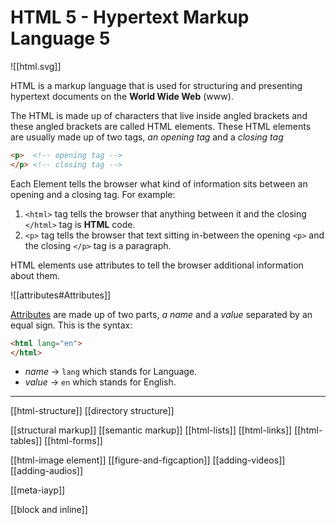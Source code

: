 # HTML 5 - Hypertext Markup Language 5

![[html.svg]]

HTML is a markup language that is used for structuring and presenting hypertext documents on the **World Wide Web** (www). 

The HTML is made up of characters that live inside angled brackets and these angled brackets are called HTML elements. These HTML elements are usually made up of two tags, *an opening tag* and a *closing tag*

```html
<p>  <!-- opening tag -->
</p> <!-- closing tag -->
```

Each Element tells the browser what kind of information sits between an opening and a closing tag. For example:

1. `<html>` tag tells the browser that anything between it and the closing `</html>` tag is **HTML** code.
2. `<p>` tag tells the browser that text sitting in-between the opening `<p>` and the closing `</p>` tag is a paragraph.

HTML elements use attributes to tell the browser additional information about them.

![[attributes#Attributes]]

[Attributes](attributes.md) are made up of two parts, *a name* and a *value* separated by an equal sign. This is the syntax:

```html
<html lang="en"> 
</html>
```

- *name* → `lang` which stands for Language.
- *value* → `en` which stands for English.

---

[[html-structure]]
[[directory structure]]

[[structural markup]]
[[semantic markup]]
[[html-lists]]
[[html-links]]
[[html-tables]]
[[html-forms]]

[[html-image element]]
[[figure-and-figcaption]]
[[adding-videos]]
[[adding-audios]]

[[meta-iayp]]

[[block and inline]]
